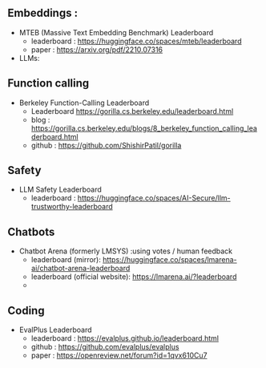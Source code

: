 ## Embeddings : 
- MTEB (Massive Text Embedding Benchmark) Leaderboard
	- leaderboard : https://huggingface.co/spaces/mteb/leaderboard
	- paper : https://arxiv.org/pdf/2210.07316
- LLMs:
## Function calling
- Berkeley Function-Calling Leaderboard  
	- Leaderboard https://gorilla.cs.berkeley.edu/leaderboard.html
	- blog : https://gorilla.cs.berkeley.edu/blogs/8_berkeley_function_calling_leaderboard.html
	- github : https://github.com/ShishirPatil/gorilla

## Safety 
- LLM Safety Leaderboard
	- leaderboard : https://huggingface.co/spaces/AI-Secure/llm-trustworthy-leaderboard

## Chatbots
- Chatbot Arena (formerly LMSYS) :using votes / human feedback 
	- leaderboard (mirror): https://huggingface.co/spaces/lmarena-ai/chatbot-arena-leaderboard
	- leaderboard (official website): https://lmarena.ai/?leaderboard
	- 

## Coding
- EvalPlus Leaderboard
	- leaderboard : https://evalplus.github.io/leaderboard.html
	- github : https://github.com/evalplus/evalplus
	- paper : https://openreview.net/forum?id=1qvx610Cu7


